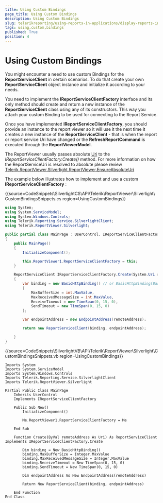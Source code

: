 ```yaml
---
title: Using Custom Bindings
page_title: Using Custom Bindings 
description: Using Custom Bindings
slug: telerikreporting/using-reports-in-applications/display-reports-in-applications/silverlight-application/using-custom-bindings
tags: using,custom,bindings
published: True
position: 4
---
```


# Using Custom Bindings

You might encounter a need to use custom Bindings for the __ReportServiceClient__ in certain scenarios. To do that create your own __ReportServiceClient__ object instance and initialize it according to your needs. 

You need to implement the __IReportServiceClientFactory__ interface and its only method should create and return a new instance of the __ReportServiceClient__ class using any of its constructors. This way you attach your custom Binding to be used for connecting to the Report Service.

Once you have implemented __IReportServiceClientFactory__, you should provide an instance to the report viewer so it will use it the next time it creates a new instance of the __ReportServiceClient__ - that is when the report or report service Uri have changed or the __RefreshReportCommand__ is executed through the __ReportViewerModel__. 

The ReportViewer usually passes absolute [Uri](http://msdn.microsoft.com/en-us/library/system.uri%28VS.95%29.aspx) to the _IReportServiceClientFactory.Create()_ method. For more information on how the ReportServiceUri is resolved to absolute please review [Telerik.ReportViewer.Silverlight.ReportViewer.EnsureAbsoluteUri](/reporting/api/Telerik.ReportViewer.Silverlight.ReportViewer#Telerik_ReportViewer_Silverlight_ReportViewer_EnsureAbsoluteUri_System_Uri_) 

The example below illustrates how to implement and use a custom __IReportServiceClientFactory__ :

{{source=CodeSnippets\SilverlightCS\API\Telerik\ReportViewer\Silverlight\CustomBindingsSnippets.cs region=UsingCustomBindings}}
````C#
using System;
using System.ServiceModel;
using System.Windows.Controls;
using Telerik.Reporting.Service.SilverlightClient;
using Telerik.ReportViewer.Silverlight;

public partial class MainPage : UserControl, IReportServiceClientFactory
{
    public MainPage()
    {
        InitializeComponent();

        this.ReportViewer1.ReportServiceClientFactory = this;
    }

    ReportServiceClient IReportServiceClientFactory.Create(System.Uri remoteAddress)
    {
        var binding = new BasicHttpBinding() // or BasicHttpBinding(BasicHttpSecurityMode.Transport) overload if SSL is used
        {
            MaxBufferSize = int.MaxValue,
            MaxReceivedMessageSize = int.MaxValue,
            ReceiveTimeout = new TimeSpan(0, 15, 0),
            SendTimeout = new TimeSpan(0, 15, 0)
        };

        var endpointAddress = new EndpointAddress(remoteAddress);

        return new ReportServiceClient(binding, endpointAddress);

    }
}
````
{{source=CodeSnippets\SilverlightVB\API\Telerik\ReportViewer\Silverlight\CustomBindingsSnippets.vb region=UsingCustomBindings}}
````VB
Imports System
Imports System.ServiceModel
Imports System.Windows.Controls
Imports Telerik.Reporting.Service.SilverlightClient
Imports Telerik.ReportViewer.Silverlight

Partial Public Class MainPage
    Inherits UserControl
    Implements IReportServiceClientFactory

    Public Sub New()
        InitializeComponent()

        Me.ReportViewer1.ReportServiceClientFactory = Me

    End Sub

    Function Create(ByVal remoteAddress As Uri) As ReportServiceClient Implements IReportServiceClientFactory.Create

        Dim binding = New BasicHttpBinding()
        binding.MaxBufferSize = Integer.MaxValue
        binding.MaxReceivedMessageSize = Integer.MaxValue
        binding.ReceiveTimeout = New TimeSpan(0, 15, 0)
        binding.SendTimeout = New TimeSpan(0, 15, 0)

        Dim endpointAddress As New EndpointAddress(remoteAddress)

        Return New ReportServiceClient(binding, endpointAddress)

    End Function
End Class
````

